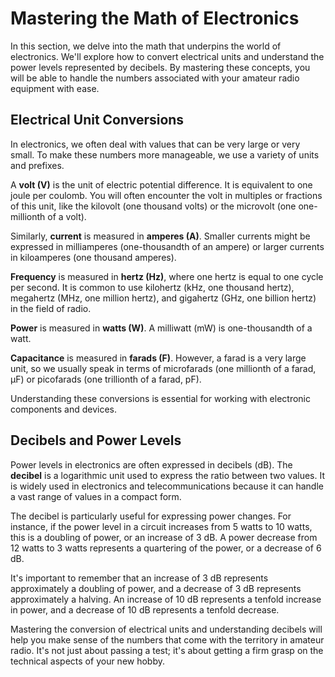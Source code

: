 # Mastering the Math of Electronics

In this section, we delve into the math that underpins the world of electronics. We'll explore how to convert electrical units and understand the power levels represented by decibels. By mastering these concepts, you will be able to handle the numbers associated with your amateur radio equipment with ease.

## Electrical Unit Conversions

In electronics, we often deal with values that can be very large or very small. To make these numbers more manageable, we use a variety of units and prefixes.

A **volt (V)** is the unit of electric potential difference. It is equivalent to one joule per coulomb. You will often encounter the volt in multiples or fractions of this unit, like the kilovolt (one thousand volts) or the microvolt (one one-millionth of a volt).

Similarly, **current** is measured in **amperes (A)**. Smaller currents might be expressed in milliamperes (one-thousandth of an ampere) or larger currents in kiloamperes (one thousand amperes).

**Frequency** is measured in **hertz (Hz)**, where one hertz is equal to one cycle per second. It is common to use kilohertz (kHz, one thousand hertz), megahertz (MHz, one million hertz), and gigahertz (GHz, one billion hertz) in the field of radio.

**Power** is measured in **watts (W)**. A milliwatt (mW) is one-thousandth of a watt.

**Capacitance** is measured in **farads (F)**. However, a farad is a very large unit, so we usually speak in terms of microfarads (one millionth of a farad, µF) or picofarads (one trillionth of a farad, pF).

Understanding these conversions is essential for working with electronic components and devices.

## Decibels and Power Levels

Power levels in electronics are often expressed in decibels (dB). The **decibel** is a logarithmic unit used to express the ratio between two values. It is widely used in electronics and telecommunications because it can handle a vast range of values in a compact form.

The decibel is particularly useful for expressing power changes. For instance, if the power level in a circuit increases from 5 watts to 10 watts, this is a doubling of power, or an increase of 3 dB. A power decrease from 12 watts to 3 watts represents a quartering of the power, or a decrease of 6 dB.

It's important to remember that an increase of 3 dB represents approximately a doubling of power, and a decrease of 3 dB represents approximately a halving. An increase of 10 dB represents a tenfold increase in power, and a decrease of 10 dB represents a tenfold decrease.

Mastering the conversion of electrical units and understanding decibels will help you make sense of the numbers that come with the territory in amateur radio. It's not just about passing a test; it's about getting a firm grasp on the technical aspects of your new hobby.